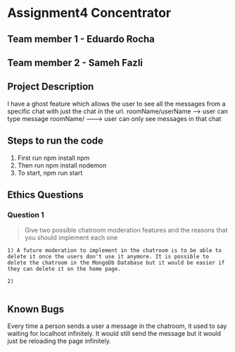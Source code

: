 # Assignment4 Concentrator
## Team member 1 - Eduardo Rocha
## Team member 2 - Sameh Fazli

## Project Description
<!-- you can include known bugs, design decisions, external references used... -->

I have a ghost feature which allows the user to see all the messages from a specific chat with just the chat in the url. roomName/userName --> user can type message
roomName/ ---> user can only see messages in that chat

## Steps to run the code
1. First run npm install npm
2. Then run npm install nodemon
3. To start, npm run start

## Ethics Questions

### Question 1

> Give two possible chatroom moderation features and the reasons that you should implement each one

```
1) A future moderation to implement in the chatroom is to be able to delete it once the users don't use it anymore. It is possible to delete the chatroom in the MongoDb Database but it would be easier if they can delete it on the home page.

2) 


```

## Known Bugs
Every time a person sends a user a message in the chatroom, it used to say waiting for localhost infinitely. It would still send the message but it would just be reloading the page infinitely. 

